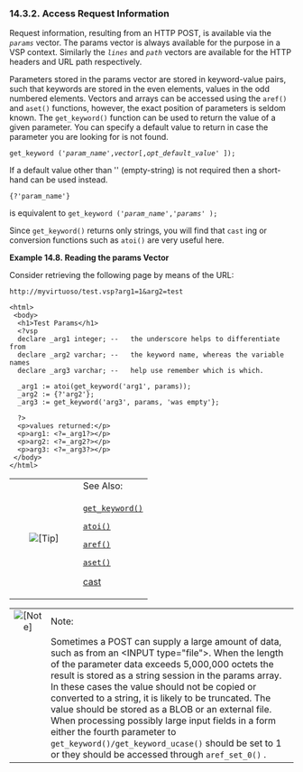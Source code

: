 <div>

<div>

<div>

<div>

### 14.3.2. Access Request Information

</div>

</div>

</div>

Request information, resulting from an HTTP POST, is available via the
*`params`* vector. The params vector is always available for the purpose
in a VSP context. Similarly the *`lines`* and *`path`* vectors are
available for the HTTP headers and URL path respectively.

Parameters stored in the params vector are stored in keyword-value
pairs, such that keywords are stored in the even elements, values in the
odd numbered elements. Vectors and arrays can be accessed using the
`aref()` and `aset()` functions, however, the exact position of
parameters is seldom known. The `get_keyword()` function can be used to
return the value of a given parameter. You can specify a default value
to return in case the parameter you are looking for is not found.

`get_keyword (`*`'param_name'`*` , `*`vector`*` [, `*`opt_default_value'`*` ]);`

If a default value other than '' (empty-string) is not required then a
short-hand can be used instead.

``` programlisting
{?'param_name'}
```

is equivalent to `get_keyword (`*`'param_name'`*` , `*`'params'`*` );`

Since `get_keyword()` returns only strings, you will find that `cast`
ing or conversion functions such as `atoi()` are very useful here.

<div>

**Example 14.8. Reading the params Vector**

<div>

Consider retrieving the following page by means of the URL:

``` programlisting
http://myvirtuoso/test.vsp?arg1=1&arg2=test
```

``` programlisting
<html>
 <body>
  <h1>Test Params</h1>
  <?vsp
  declare _arg1 integer; --   the underscore helps to differentiate from
  declare _arg2 varchar; --   the keyword name, whereas the variable names
  declare _arg3 varchar; --   help use remember which is which.

  _arg1 := atoi(get_keyword('arg1', params));
  _arg2 := {?'arg2'};
  _arg3 := get_keyword('arg3', params, 'was empty'};

  ?>
  <p>values returned:</p>
  <p>arg1: <?=_arg1?></p>
  <p>arg2: <?=_arg2?></p>
  <p>arg3: <?=_arg3?></p>
 </body>
</html>
```

</div>

</div>

  

<div>

<table data-border="0" data-summary="Tip: See Also:">
<colgroup>
<col style="width: 50%" />
<col style="width: 50%" />
</colgroup>
<tbody>
<tr class="odd">
<td rowspan="2" style="text-align: center;" data-valign="top"
width="25"><img src="images/tip.png" alt="[Tip]" /></td>
<td style="text-align: left;">See Also:</td>
</tr>
<tr class="even">
<td style="text-align: left;" data-valign="top"><p><a
href="fn_get_keyword.html" class="link" shape="rect"
title="get_keyword"><code class="function">get_keyword()</code></a></p>
<p><a href="fn_atoi.html" class="link" shape="rect" title="atoi"><code
class="function">atoi()</code></a></p>
<p><a href="fn_aref.html" class="link" shape="rect" title="aref"><code
class="function">aref()</code></a></p>
<p><a href="fn_aset.html" class="link" shape="rect" title="aset"><code
class="function">aset()</code></a></p>
<p><a href="ch-sqlreference.html#dtcasting" class="link" shape="rect"
title="9.1.2. Casting">cast</a></p></td>
</tr>
</tbody>
</table>

</div>

<div>

|                              |                                                                                                                                                                                                                                                                                                                                                                                                                                                                                                                                                                                         |
|:----------------------------:|:----------------------------------------------------------------------------------------------------------------------------------------------------------------------------------------------------------------------------------------------------------------------------------------------------------------------------------------------------------------------------------------------------------------------------------------------------------------------------------------------------------------------------------------------------------------------------------------|
| ![\[Note\]](images/note.png) | Note:                                                                                                                                                                                                                                                                                                                                                                                                                                                                                                                                                                                   |
|                              | Sometimes a POST can supply a large amount of data, such as from an \<INPUT type="file"\>. When the length of the parameter data exceeds 5,000,000 octets the result is stored as a string session in the params array. In these cases the value should not be copied or converted to a string, it is likely to be truncated. The value should be stored as a BLOB or an external file. When processing possibly large input fields in a form either the fourth parameter to `get_keyword()/get_keyword_ucase()` should be set to 1 or they should be accessed through `aref_set_0()` . |

</div>

</div>
